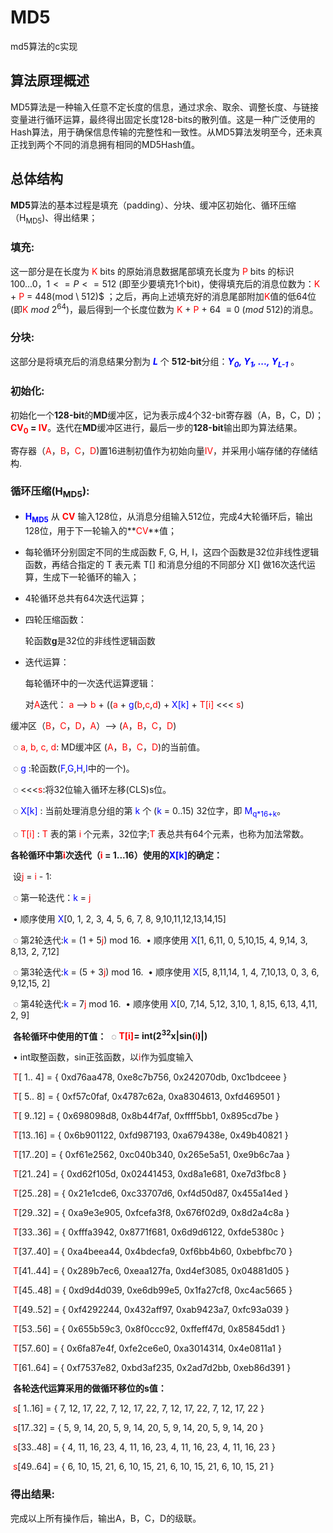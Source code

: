 # MD5
md5算法的c实现

## 算法原理概述

MD5算法是一种输入任意不定长度的信息，通过求余、取余、调整长度、与链接变量进行循环运算，最终得出固定长度128-bits的散列值。这是一种广泛使用的Hash算法，用于确保信息传输的完整性和一致性。从MD5算法发明至今，还未真正找到两个不同的消息拥有相同的MD5Hash值。

## 总体结构

**MD5**算法的基本过程是填充（padding）、分块、缓冲区初始化、循环压缩（H<sub>MD5</sub>)、得出结果；

### 填充:

 这一部分是在长度为 <font color=red>K</font> bits 的原始消息数据尾部填充长度为 <font color=red>P</font> bits 的标识100...0，$1<=P<=512$ (即至少要填充1个bit)，使得填充后的消息位数为：<font color=red>K</font> + <font color = red>P</font> = 448(mod \ 512)$ ；之后，再向上述填充好的消息尾部附加<font color=red>K</font>值的低64位(即<font color=red>K</font> $mod$ 2<sup>64</sup>)，最后得到一个长度位数为 <font color=red>K</font> + <font color = red>P</font> + 64 $\equiv0\ (mod\ 512)$的消息。

### 分块:

 这部分是将填充后的消息结果分割为 ***<font color=blue>L</font>*** 个 **512-bit**分组：***<font color=blue>Y<sub>0</sub>, Y<sub>1</sub>, ..., Y<sub>L-1</sub></font>*** 。

### 初始化:

 初始化一个**128-bit**的**MD**缓冲区，记为表示成4个32-bit寄存器（A，B，C，D)；**<font color=red>CV<sub>0</sub></font> = <font color=red>IV</font>**。迭代在**MD**缓冲区进行，最后一步的**128-bit**输出即为算法结果。

寄存器（<font color=red>A</font>，<font color=red>B</font>，<font color=red>C</font>，<font color=red>D</font>)置16进制初值作为初始向量<font color=red>IV</font>，并采用小端存储的存储结构.

### 循环压缩(H<sub>MD5</sub>):

- **<font color=blue>H<sub>MD5</sub></font>** 从 **<font color=red>CV</font>** 输入128位，从消息分组输入512位，完成4大轮循环后，输出128位，用于下一轮输入的**<font color=red>CV</font>**值；

- 每轮循环分别固定不同的生成函数 F, G, H, I，这四个函数是32位非线性逻辑函数，再结合指定的 T 表元素 T[] 和消息分组的不同部分 X[] 做16次迭代运算，生成下一轮循环的输入；

- 4轮循环总共有64次迭代运算；

- 四轮压缩函数：

  轮函数**g**是32位的非线性逻辑函数

- 迭代运算：

  每轮循环中的一次迭代运算逻辑：

  对<font color=red>A</font>迭代： <font color=red>a</font> --> <font color=red>b</font> + ((<font color=red>a</font> + <font color=blue>g</font>(<font color=red>b</font>,<font color=red>c</font>,<font color=red>d</font>) + <font color=blue>X[k]</font> + <font color=red>T[i]</font> <<< <font color=red>s</font>)

​	缓冲区（<font color=red>B</font>，<font color=red>C</font>，<font color=red>D</font>，<font color=red>A</font>）--> (<font color=red>A</font>，<font color=red>B</font>，<font color=red>C</font>，<font color=red>D</font>)

​	◌  <font color=red>a, b, c, d</font>: MD缓冲区 (<font color=red>A</font>，<font color=red>B</font>，<font color=red>C</font>，<font color=red>D</font>)的当前值。 

​	◌  <font color=blue>g</font> :轮函数(<font color=blue>F</font>,<font color=blue>G</font>,<font color=blue>H</font>,<font color=blue>I</font>中的一个)。 

​	◌  <<<<font color=red>s</font>:将32位输入循环左移(CLS)s位。 

​	◌  <font color=blue>X[k]</font> : 当前处理消息分组的第 <font color=blue>k</font> 个 (<font color=blue>k</font> = 0..15) 32位字，即 <font color=blue>M<sub>q*16+k</sub></font>。 

​	◌  <font color=red>T[i]</font> : <font color=red>T</font> 表的第 <font color=red>i</font> 个元素，32位字;<font color=red>T</font> 表总共有64个元素，也称为加法常数。 

​	**各轮循环中第<font color=red>i</font>次迭代（<font color=red>i</font> = 1...16）使用的<font color=blue>X[k]</font>的确定：**

​		设<font color=red>j</font> = <font color=red>i</font> - 1:

​		◌ 第一轮迭代：<font color=blue>k</font> = <font color=red>j</font>

​			• 顺序使用 <font color=blue>X</font>[0, 1, 2, 3, 4, 5, 6, 7, 8, 9,10,11,12,13,14,15]

​		◌ 第2轮迭代:<font color=blue>k</font> = (1 + 5<font color=red>j</font>) mod 16.
​			 • 顺序使用 <font color=blue>X</font>[1, 6,11, 0, 5,10,15, 4, 9,14, 3, 8,13, 2, 7,12]

​		◌ 第3轮迭代:<font color=blue>k</font> = (5 + 3<font color=red>j</font>) mod 16.
​			 • 顺序使用 <font color=blue>X</font>[5, 8,11,14, 1, 4, 7,10,13, 0, 3, 6, 9,12,15, 2]

​		◌ 第4轮迭代:<font color=blue>k</font> = 7<font color=red>j</font> mod 16.
​			 • 顺序使用 <font color=blue>X</font>[0, 7,14, 5,12, 3,10, 1, 8,15, 6,13, 4,11, 2, 9]

​	**各轮循环中使用的T值：**
​		 ◌ **<font color=red>T[i]</font>= int(2<sup>32</sup>x|sin(<font color=red>i</font>)|)**

​			• int取整函数，sin正弦函数，以<font color=red>i</font>作为弧度输入

​		<font color=red>T</font>[ 1.. 4] = { 0xd76aa478, 0xe8c7b756, 0x242070db, 0xc1bdceee }

​		<font color=red>T</font>[ 5.. 8] = { 0xf57c0faf, 0x4787c62a, 0xa8304613, 0xfd469501 }

​		<font color=red>T</font>[ 9..12] = { 0x698098d8, 0x8b44f7af, 0xffff5bb1, 0x895cd7be }

​		<font color=red>T</font>[13..16] = { 0x6b901122, 0xfd987193, 0xa679438e, 0x49b40821 }

​		<font color=red>T</font>[17..20] = { 0xf61e2562, 0xc040b340, 0x265e5a51, 0xe9b6c7aa }

​		<font color=red>T</font>[21..24] = { 0xd62f105d, 0x02441453, 0xd8a1e681, 0xe7d3fbc8 }

​		<font color=red>T</font>[25..28] = { 0x21e1cde6, 0xc33707d6, 0xf4d50d87, 0x455a14ed }

​		<font color=red>T</font>[29..32] = { 0xa9e3e905, 0xfcefa3f8, 0x676f02d9, 0x8d2a4c8a }	

​		<font color=red>T</font>[33..36] = { 0xfffa3942, 0x8771f681, 0x6d9d6122, 0xfde5380c }

​		<font color=red>T</font>[37..40] = { 0xa4beea44, 0x4bdecfa9, 0xf6bb4b60, 0xbebfbc70 }

​		<font color=red>T</font>[41..44] = { 0x289b7ec6, 0xeaa127fa, 0xd4ef3085, 0x04881d05 }

​		<font color=red>T</font>[45..48] = { 0xd9d4d039, 0xe6db99e5, 0x1fa27cf8, 0xc4ac5665 }

​		<font color=red>T</font>[49..52] = { 0xf4292244, 0x432aff97, 0xab9423a7, 0xfc93a039 }

​		<font color=red>T</font>[53..56] = { 0x655b59c3, 0x8f0ccc92, 0xffeff47d, 0x85845dd1 }

​		<font color=red>T</font>[57..60] = { 0x6fa87e4f, 0xfe2ce6e0, 0xa3014314, 0x4e0811a1 }

​		<font color=red>T</font>[61..64] = { 0xf7537e82, 0xbd3af235, 0x2ad7d2bb, 0xeb86d391 }

​	**各轮迭代运算采用的做循环移位的s值：**

​		<font color=red>s</font>[ 1..16] = { 7, 12, 17, 22, 7, 12, 17, 22, 7, 12, 17, 22, 7, 12, 17, 22 }

​		<font color=red>s</font>[17..32] = { 5, 9, 14, 20, 5, 9, 14, 20, 5, 9, 14, 20, 5, 9, 14, 20 }

​		<font color=red>s</font>[33..48] = { 4, 11, 16, 23, 4, 11, 16, 23, 4, 11, 16, 23, 4, 11, 16, 23 }

​		<font color=red>s</font>[49..64] = { 6, 10, 15, 21, 6, 10, 15, 21, 6, 10, 15, 21, 6, 10, 15, 21 }	

### 得出结果:

完成以上所有操作后，输出A，B，C，D的级联。
